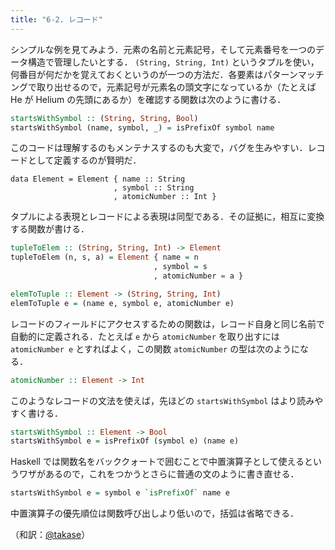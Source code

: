 ```yaml
---
title: "6-2. レコード"
---
```


シンプルな例を見てみよう．元素の名前と元素記号，そして元素番号を一つのデータ構造で管理したいとする． `(String, String, Int)` というタプルを使い，何番目が何だかを覚えておくというのが一つの方法だ．各要素はパターンマッチングで取り出せるので，元素記号が元素名の頭文字になっているか（たとえば He が Helium の先頭にあるか）を確認する関数は次のように書ける．

```Haskell
startsWithSymbol :: (String, String, Bool)
startsWithSymbol (name, symbol, _) = isPrefixOf symbol name
```

このコードは理解するのもメンテナスするのも大変で，バグを生みやすい．レコードとして定義するのが賢明だ．

```Hakell
data Element = Element { name :: String
                       , symbol :: String
                       , atomicNumber :: Int }
```

タプルによる表現とレコードによる表現は同型である．その証拠に，相互に変換する関数が書ける．

```Haskell
tupleToElem :: (String, String, Int) -> Element
tupleToElem (n, s, a) = Element { name = n
                                , symbol = s
                                , atomicNumber = a }

elemToTuple :: Element -> (String, String, Int)
elemToTuple e = (name e, symbol e, atomicNumber e)
```

レコードのフィールドにアクセスするための関数は，レコード自身と同じ名前で自動的に定義される．たとえば `e` から `atomicNumber` を取り出すには `atomicNumber e` とすればよく，この関数 `atomicNumber` の型は次のようになる．

```Haskell
atomicNumber :: Element -> Int
```

このようなレコードの文法を使えば，先ほどの `startsWithSymbol` はより読みやすく書ける．

```Haskell
startsWithSymbol :: Element -> Bool
startsWithSymbol e = isPrefixOf (symbol e) (name e)
```

Haskell では関数名をバッククォートで囲むことで中置演算子として使えるというワザがあるので，これをつかうとさらに普通の文のように書き直せる．

```Haskell
startsWithSymbol e = symbol e `isPrefixOf` name e
```

中置演算子の優先順位は関数呼び出しより低いので，括弧は省略できる．

（和訳：[@takase](https://zenn.dev/takase)）